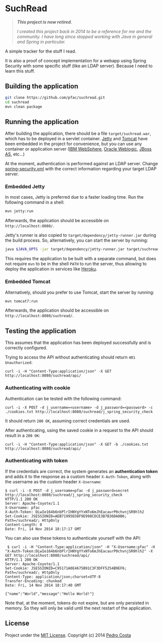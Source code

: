 SuchRead
========

> _**This project is now retired**._
>
> _I created this project back in 2014 to be a reference for me and the community. I have long since stopped working with Java in general and Spring in particular._

A simple tracker for the stuff I read.

It is also a proof of concept implementation for a webapp using Spring Security with some specific stuff (like an LDAP server). Because I need to learn this stuff.

## Building the application

``` sh
git clone https://github.com/pfac/suchread.git
cd suchread
mvn clean package
```

## Running the application

After building the application, there should be a file `target/suchread.war`, which has to be deployed in a servlet container. [Jetty][jetty] and [Tomcat][tomcat] have been embedded in the project for convenience, but you can use any container or application server ([IBM WebSphere][websphere], [Oracle Weblogic][weblogic], [JBoss AS][jboss-as], etc...)

At the moment, authentication is performed against an LDAP server. Change [spring-security.xml](src/main/webapp/WEB-INF/spring-security.xml) with the correct information regarding your target LDAP server.

### Embedded Jetty

In most cases, Jetty is preferred due to a faster loading time. Run the following command in a shell:

``` sh
mvn jetty:run
```

Afterwards, the application should be accessible on `http://localhost:8080/`.

Jetty's runner is also copied to `target/dependency/jetty-runner.jar` during the build process. So, alternatively, you can start the server by running:

``` sh
java $JAVA_OPTS -jar target/dependency/jetty-runner.jar target/suchread.war
```

This requires the application to be built with a separate command, but does not require `mvn` to be in the shell `PATH` to run the server, thus allowing to deploy the application in services like [Heroku][heroku].

### Embedded Tomcat

Alternatively, should you prefer to use Tomcat, start the server by running:

``` sh
mvn tomcat7:run
```

Afterwards, the application should be accessible on `http://localhost:8080/suchread/`.

## Testing the application

This assumes that the application has been deployed successfully and is correctly configured. 

Trying to access the API without authenticating should return `401 Unauthorized`:

```
curl -i -H "Content-Type:application/json" -X GET http://localhost:8080/suchread/api/
```

### Authenticating with cookie

Authentication can be tested with the following command:

```
curl -i -X POST -d j_username=<username> -d j_password=<password> -c ./cookies.txt http://localhost:8080/suchread/j_spring_security_check
```

It should return `200 OK`, assuming correct credentials are used.

After authenticating, using the saved cookie in a request to the API should result in a `200 OK`:

```
curl -i -H "Content-Type:application/json" -X GET -b ./cookies.txt http://localhost:8080/suchread/api/
```

### Authenticating with token

If the credentials are correct, the system generates an **authentication token** and adds it to the response as a custom header `X-Auth-Token`, along with the username as the custom header `X-Username`:

```
$ curl -i -X POST -d j_username=pfac -d j_password=secret http://localhost:8080/suchread/j_spring_security_check
HTTP/1.1 200 OK
Server: Apache-Coyote/1.1
X-Username: pfac
X-Auth-Token: DLwIe164b6nbPlrIHNYgYYxNTo6mJhEacaurP0chvnjSR9hlh2
Set-Cookie: JSESSIONID=AEB71995D38F9E998CDCE3B7B36DA0B6; Path=/suchread/; HttpOnly
Content-Length: 0
Date: Fri, 14 Nov 2014 18:17:17 GMT

```

You can also use these tokens to authenticate yourself with the API:

```
 $ curl -i -H "Content-Type:application/json" -H "X-Username:pfac" -H "X-Auth-Token:DLwIe164b6nbPlrIHNYgYYxNTo6mJhEacaurP0chvnjSR9hlh2" -X GET http://localhost:8080/suchread/api/
HTTP/1.1 200 OK
Server: Apache-Coyote/1.1
Set-Cookie: JSESSIONID=C95171A0E4675B91C3F3DFF5254B9EF6; Path=/suchread/; HttpOnly
Content-Type: application/json;charset=UTF-8
Transfer-Encoding: chunked
Date: Fri, 14 Nov 2014 18:17:40 GMT

{"name":"World","message":"Hello World!"}
```

Note that, at the moment, tokens do not expire, but are only persisted in memory. So they will only be valid until the next restart of the application.

## License

Project under the [MIT License](http://opensource.org/licenses/MIT). Copyright (c) 2014 [Pedro Costa](https://github.com/pfac)

[heroku]: https://www.heroku.com/
[jboss-as]: http://jbossas.jboss.org/
[jetty]: http://www.eclipse.org/jetty/
[tomcat]: http://tomcat.apache.org/
[weblogic]: http://www.oracle.com/us/products/middleware/cloud-app-foundation/weblogic/overview/index.html
[websphere]: www.ibm.com/websphere/
